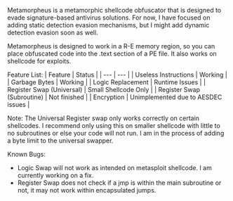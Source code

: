 Metamorpheus is a metamorphic shellcode obfuscator that is designed to evade signature-based antivirus solutions. For now, I have focused on adding static detection evasion mechanisms, but I might add dynamic detection evasion soon as well.

Metamorpheus is designed to work in a R-E memory region, so you can place obfuscated code into the .text section of a PE file. It also works on shellcode for exploits.

Feature List:
| Feature | Status |
| --- | --- |
| Useless Instructions | Working |
| Garbage Bytes | Working |
| Logic Replacement | Runtime Issues |
| Register Swap (Universal) | Small Shellcode Only |
| Register Swap (Subroutine) | Not finished |
| Encryption | Unimplemented due to AESDEC issues |

Note:
The Universal Register swap only works correctly on certain shellcodes. I recommend only using this on smaller shellcode with little to no subroutines or else your code will not run.
I am in the process of adding a byte limit to the universal swapper.

Known Bugs: 
- Logic Swap will not work as intended on metasploit shellcode. I am currently working on a fix.
- Register Swap does not check if a jmp is within the main subroutine or not, it may not work within encapsulated jumps.
